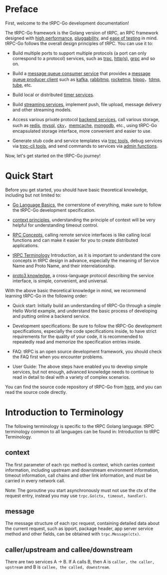 # Preface

First, welcome to the tRPC-Go development documentation!

The tRPC-Go framework is the Golang version of tRPC, an RPC framework designed with [high performance](todo), [pluggability](https://git.woa.com/trpc-go/trpc-wiki/blob/main/developer_guide/develop_plugins/overview.md), and [ease of testing](todo) in mind. tRPC-Go follows the overall design principles of tRPC. You can use it to:

- Build multiple ports to support multiple protocols (a port can only correspond to a protocol) services, such as [trpc](https://git.woa.com/trpc-go/trpc-wiki/blob/main/user_guide/server/overview.md), [http(s)](todo), [grpc](todo) and so on.

- Build a [message queue consumer service](todo) that provides a [message queue producer client](todo) such as [kafka](https://git.woa.com/trpc-go/trpc-database/tree/master/kafka), [rabbitmq](https://git.woa.com/trpc-go/trpc-database/tree/master/rabbitmq), [rocketmq](https://git.woa.com/trpc-go/trpc-database/tree/master/rocketmq), [hippo](https://git.woa.com/trpc-go/trpc-database/tree/master/hippo)，[tdmq](https://git.woa.com/trpc-go/trpc-database/tree/master/tdmq), [tube](https://git.woa.com/trpc-go/trpc-database/tree/master/tube), etc.

- Build local or distributed [timer services](todo).

- Build [streaming services](https://git.woa.com/trpc-go/trpc-wiki/blob/main/user_guide/server/stream.md), implement push, file upload, message delivery and other streaming models.

- Access various private protocol [backend services](https://git.woa.com/trpc-go/trpc-codec), call various storage, such as [redis](https://git.woa.com/trpc-go/trpc-database/tree/master/redis), [mysql](https://git.woa.com/trpc-go/trpc-database/tree/master/mysql), [ckv](https://git.woa.com/trpc-go/trpc-database/tree/master/ckv)，[memcache](https://git.woa.com/trpc-go/trpc-database/tree/master/memcache), [mongodb](https://git.woa.com/trpc-go/trpc-database/tree/master/mongodb), etc., using tRPC-Go encapsulated storage interface, more convenient and easier to use.

- Generate stub code and service templates via [trpc tools](https://git.woa.com/trpc-go/trpc-go-cmdline), debug services via [trpc-cli tools](todo), and send commands to services via [admin functions](https://git.woa.com/trpc-go/trpc-wiki/blob/main/user_guide/admin.md).

Now, let's get started on the tRPC-Go journey!

# Quick Start

Before you get started, you should have basic theoretical knowledge, including but not limited to:

- [Go Language Basics](https://books.studygolang.com/gopl-zh/), the cornerstone of everything, make sure to follow the tRPC-Go development specification.

- [context principles](https://draveness.me/golang/docs/part3-runtime/ch06-concurrency/golang-context/), understanding the principle of context will be very helpful for understanding timeout control.

- [RPC Concepts](https://cloud.tencent.com/developer/article/1343888), calling remote service interfaces is like calling local functions and can make it easier for you to create distributed applications.

- [tRPC Terminology](todo) Introduction, as it is important to understand the core concepts in tRPC design in advance, especially the meaning of Service Name and Proto Name, and their interrelationship.

- [proto3 knowledge](https://developers.google.com/protocol-buffers/docs/proto3), a cross-language protocol describing the service interface, is simple, convenient, and universal.

With the above basic theoretical knowledge in mind, we recommend learning tRPC-Go in the following order:

- Quick start: Initially build an understanding of tRPC-Go through a simple Hello World example, and understand the basic process of developing and putting online a backend service.

- Development specifications: Be sure to follow the tRPC-Go development specifications, especially the code specifications inside, to have strict requirements for the quality of your code, it is recommended to repeatedly read and memorize the specification entries inside.

- FAQ: tRPC is an open source development framework, you should check the FAQ first when you encounter problems.

- User Guide: The above steps have enabled you to develop simple services, but not enough, advanced knowledge needs to continue to read in detail to deal with a variety of complex scenarios.

You can find the source code repository of tRPC-Go from [here](https://git.woa.com/trpc-go/trpc-go), and you can read the source code directly.

# Introduction to Terminology

The following terminology is specific to the tRPC Golang language. tRPC terminology common to all languages can be found in: Introduction to tRPC Terminology.

## context

The first parameter of each rpc method is context, which carries context information, including upstream and downstream environment information, timeout information, call chains and other link information, and must be carried in every network call.

Note: The goroutine you start asynchronously must not use the ctx of the request entry, instead you may use `trpc.Go(ctx, timeout, handler)`.


## message

The message structure of each rpc request, containing detailed data about the current request, such as ipport, package header, app server service method and other fields, can be obtained with `trpc.Message(ctx)`.


## caller/upstream and callee/downstream

There are two services A -> B. If A calls B, then A is `caller, the caller, upstream` and B is `callee, the called, downstream`.